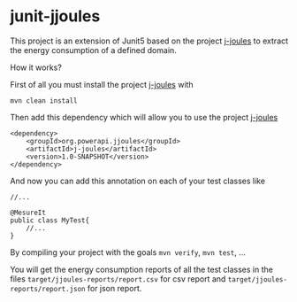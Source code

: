 # junit-jjoules

This project is an extension of Junit5 based on the project  [j-joules](https://github.com/Mamadou59/j-joules) to extract the energy consumption of a defined domain.

How it works?

First of all you must install the project [j-joules](https://github.com/Mamadou59/j-joules) with


	mvn clean install 
	
Then add this dependency which will allow you to use the project [j-joules](https://github.com/Mamadou59/j-joules)
	
	<dependency>
		<groupId>org.powerapi.jjoules</groupId>
		<artifactId>j-joules</artifactId>
		<version>1.0-SNAPSHOT</version>
    </dependency>
    
And now you can add this annotation on each of your test classes like 

```
//...

@MesureIt
public class MyTest{
	//...
}

```

By compiling your project with the goals 	`mvn verify`, `mvn test`, ...

You will get the energy consumption reports of all the test classes in the files `target/jjoules-reports/report.csv` for csv report and `target/jjoules-reports/report.json` for json report.